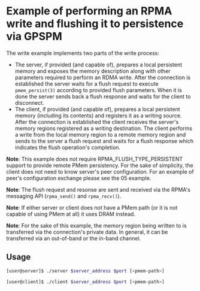 Example of performing an RPMA write and flushing it to persistence via GPSPM
===

The write example implements two parts of the write process:
- The server, if provided (and capable of), prepares a local persistent memory
and exposes the memory description along with other parameters required
to perform an RDMA write. After the connection is established the server waits
for a flush request to execute `pmem_persist(3)` according to provided flush
parameters. When it is done the server sends back a flush response and waits
for the client to disconnect.
- The client, if provided (and capable of), prepares a local persistent memory
(including its contents) and registers it as a writing source.
After the connection is established the client receives the server's memory
regions registered as a writing destination. The client performs a write from
the local memory region to a remote memory region and sends to the server a flush
request and waits for a flush response which indicates the flush operation's
completion.

**Note**: This example does not require RPMA_FLUSH_TYPE_PERSISTENT support
to provide remote PMem persistency. For the sake of simplicity, the client
does not need to know server's peer configuration. For an example of peer's
configuration exchange please see the 05 example.

**Note**: The flush request and resonse are sent and received via the RPMA's
messaging API (`rpma_send()` and `rpma_recv()`).

**Note**: If either server or client does not have a PMem path (or it is not
capable of using PMem at all) it uses DRAM instead.

**Note**: For the sake of this example, the memory region being written to is
transferred via the connection's private data. In general, it can be transferred
via an out-of-band or the in-band channel.

## Usage

```bash
[user@server]$ ./server $server_address $port [<pmem-path>]
```

```bash
[user@client]$ ./client $server_address $port [<pmem-path>]
```
